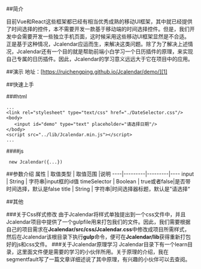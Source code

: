 ##简介

目前Vue和React这些框架都已经有相当优秀成熟的移动UI框架，其中就已经提供了时间选择的控件，本不需要开发一款基于移动端的时间选择控件。但是，我们开发中会需要开发一些独立手机页面，这时候采用这些移动UI框架显然是不合适。正是基于这种情况，Jcalendar应运而生，来解决这类问题。除了为了解决上述情况，Jcalendar还有一个目的就是帮助前端小白学习一个日历插件的原理，来实现自己专属的日历插件。因此，Jcalendar的学习意义远远大于它在项目中的应用。

##演示
地址：[https://ruichengping.github.io/Jcalendar/demo/][1]

##快速上手

###html
```
...
<link rel="stylesheet" type="text/css" href="./DateSelector.css"/>
<body>
   <input id="demo" type="text" placeholder="请选择日期"/>
</body>
<script src="../lib/Jcalendar.min.js"></script> 
...
```
####js
```
 new Jcalendar({...})
```
##参数介绍
属性 | 取值类型 | 取值范围 |说明
----|---------|---------|----
input | String  | 字符串|input框的id值
timeSelector | Boolean  | true或者false|是否带时间选择，默认是false
title | String  | 字符串|时间选择器标题，默认是”请选择“

##其他

###关于Css样式修改 
由于Jcalendar将样式单独提出到一个css文件中，并且Jcalendar项目中提供了一个gulpfile用来打包我们的文件。因此，我们需要根据自己的项目需求在**Jcalendar/src/css/Jcalendar.css**中修改成项目所需样式，然后在Jcalendar该根目录下执行**gulp**命令，便可在**Jcalendar/lib**获得重新打包好的js和css文件。
###关于Jcalendar原理学习
Jcalendar目录下有一个learn目录，这里面文件便是需要的学习的小伙伴所用。关于原理的介绍，我在segmentfault写了一篇文章详细述说了其中原理，有兴趣的小伙伴可以去查阅。


